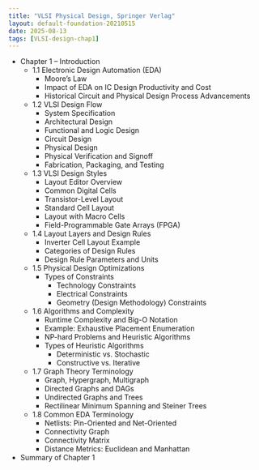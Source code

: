 ```yaml
---
title: "VLSI Physical Design, Springer Verlag"
layout: default-foundation-20210515
date: 2025-08-13
tags: [VLSI-design-chap1]
---
```


- Chapter 1 – Introduction  
  - 1.1 Electronic Design Automation (EDA)  
    - Moore’s Law  
    - Impact of EDA on IC Design Productivity and Cost  
    - Historical Circuit and Physical Design Process Advancements  
  - 1.2 VLSI Design Flow  
    - System Specification  
    - Architectural Design  
    - Functional and Logic Design  
    - Circuit Design  
    - Physical Design  
    - Physical Verification and Signoff  
    - Fabrication, Packaging, and Testing  
  - 1.3 VLSI Design Styles  
    - Layout Editor Overview  
    - Common Digital Cells  
    - Transistor-Level Layout  
    - Standard Cell Layout  
    - Layout with Macro Cells  
    - Field-Programmable Gate Arrays (FPGA)  
  - 1.4 Layout Layers and Design Rules  
    - Inverter Cell Layout Example  
    - Categories of Design Rules  
    - Design Rule Parameters and Units  
  - 1.5 Physical Design Optimizations  
    - Types of Constraints  
      - Technology Constraints  
      - Electrical Constraints  
      - Geometry (Design Methodology) Constraints  
  - 1.6 Algorithms and Complexity  
    - Runtime Complexity and Big-O Notation  
    - Example: Exhaustive Placement Enumeration  
    - NP-hard Problems and Heuristic Algorithms  
    - Types of Heuristic Algorithms  
      - Deterministic vs. Stochastic  
      - Constructive vs. Iterative  
  - 1.7 Graph Theory Terminology  
    - Graph, Hypergraph, Multigraph  
    - Directed Graphs and DAGs  
    - Undirected Graphs and Trees  
    - Rectilinear Minimum Spanning and Steiner Trees  
  - 1.8 Common EDA Terminology  
    - Netlists: Pin-Oriented and Net-Oriented  
    - Connectivity Graph  
    - Connectivity Matrix  
    - Distance Metrics: Euclidean and Manhattan  
- Summary of Chapter 1
